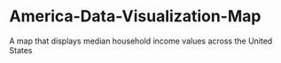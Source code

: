 # America-Data-Visualization-Map
A map that displays median household income values across the United States
